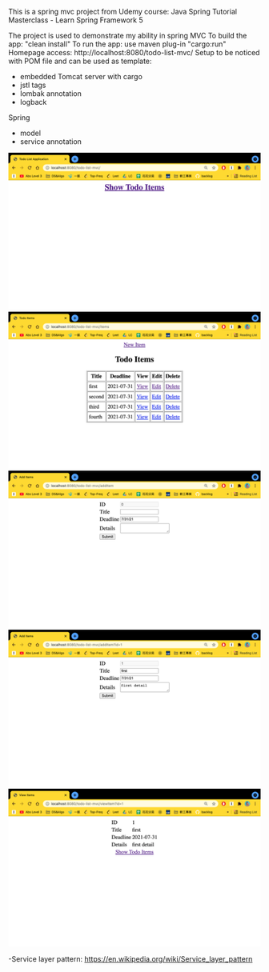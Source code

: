 This is a spring mvc project from Udemy course: Java Spring Tutorial Masterclass - Learn Spring Framework 5

The project is used to demonstrate my ability in spring MVC
To build the app: "clean install"
To run the app: use maven plug-in "cargo:run"
Homepage access: http://localhost:8080/todo-list-mvc/
Setup to be noticed with POM file and can be used as template:
- embedded Tomcat server with cargo
- jstl tags
- lombak annotation
- logback

Spring
- model
- service annotation

![home](docs/home.png)
![home](docs/list.png)
![home](docs/additem.png)
![home](docs/updateItem.png)
![home](docs/viewItem.png)

-Service layer pattern: https://en.wikipedia.org/wiki/Service_layer_pattern